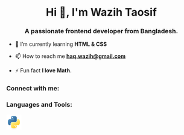 <h1 align="center">Hi 👋, I'm Wazih Taosif</h1>
<h3 align="center">A passionate frontend developer from Bangladesh.</h3>

- 🌱 I’m currently learning **HTML & CSS**

- 📫 How to reach me **haq.wazih@gmail.com**

- ⚡ Fun fact **I love Math.**

<h3 align="left">Connect with me:</h3>
<p align="left">
</p>

<h3 align="left">Languages and Tools:</h3>
<p align="left"> <a href="https://www.python.org" target="_blank" rel="noreferrer"> <img src="https://raw.githubusercontent.com/devicons/devicon/master/icons/python/python-original.svg" alt="python" width="40" height="40"/> </a> </p>
